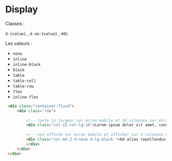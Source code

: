 # Display

Classes :

`d-{value}` , `d-sm-{value}` , etc.

Les valeurs :

- `none`
- `inline`
- `inline-block`
- `block`
- `table`
- `table-cell`
- `table-row`
- `flex`
- `inline-flex`

```html
 <div class="container-fluid">
     <div class="row">
     
         <!-- toute la largeur sur écran mobile et 10 colonnes sur écran desktop -->
         <div class="col-12 col-lg-10">Lorem ipsum dolor sit amet, consectetur adipisicing elit. Soluta dolor ut consequatur enim, animi fugit, ducimus laborum aperiam porro doloremque.</div>
         
         <!-- non affiché sur écran mobile et afficher sur 2 colonnes sur écran desktop -->
         <div class="col-md-2 d-none d-lg-block ">Ad alias repellendus, cum labore consectetur minima omnis quos nulla non voluptatem dolore asperiores quia. Accusantium architecto, alias sint. Aliquid!
         </div>
     </div>
 </div>
```
